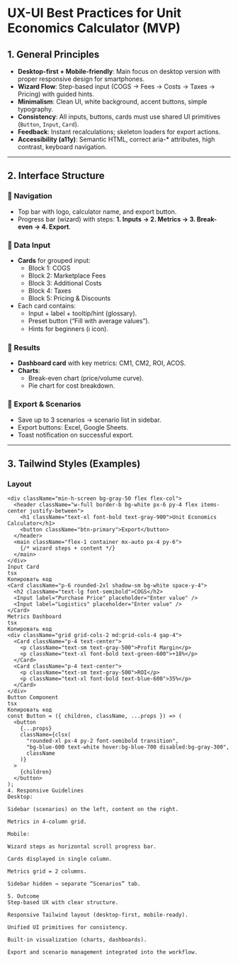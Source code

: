 # UX-UI Best Practices for Unit Economics Calculator (MVP)

## 1. General Principles
- **Desktop-first + Mobile-friendly**: Main focus on desktop version with proper responsive design for smartphones.  
- **Wizard Flow**: Step-based input (COGS → Fees → Costs → Taxes → Pricing) with guided hints.  
- **Minimalism**: Clean UI, white background, accent buttons, simple typography.  
- **Consistency**: All inputs, buttons, cards must use shared UI primitives (`Button`, `Input`, `Card`).  
- **Feedback**: Instant recalculations; skeleton loaders for export actions.  
- **Accessibility (a11y)**: Semantic HTML, correct aria-* attributes, high contrast, keyboard navigation.  

---

## 2. Interface Structure
### 🔹 Navigation
- Top bar with logo, calculator name, and export button.  
- Progress bar (wizard) with steps: **1. Inputs → 2. Metrics → 3. Break-even → 4. Export**.  

### 🔹 Data Input
- **Cards** for grouped input:  
  - Block 1: COGS  
  - Block 2: Marketplace Fees  
  - Block 3: Additional Costs  
  - Block 4: Taxes  
  - Block 5: Pricing & Discounts  
- Each card contains:  
  - Input + label + tooltip/hint (glossary).  
  - Preset button (“Fill with average values”).  
  - Hints for beginners (ℹ icon).  

### 🔹 Results
- **Dashboard card** with key metrics: CM1, CM2, ROI, ACOS.  
- **Charts**:  
  - Break-even chart (price/volume curve).  
  - Pie chart for cost breakdown.  

### 🔹 Export & Scenarios
- Save up to 3 scenarios → scenario list in sidebar.  
- Export buttons: Excel, Google Sheets.  
- Toast notification on successful export.  

---

## 3. Tailwind Styles (Examples)

### Layout
```tsx
<div className="min-h-screen bg-gray-50 flex flex-col">
  <header className="w-full border-b bg-white px-6 py-4 flex items-center justify-between">
    <h1 className="text-xl font-bold text-gray-900">Unit Economics Calculator</h1>
    <button className="btn-primary">Export</button>
  </header>
  <main className="flex-1 container mx-auto px-4 py-6">
    {/* wizard steps + content */}
  </main>
</div>
Input Card
tsx
Копировать код
<Card className="p-6 rounded-2xl shadow-sm bg-white space-y-4">
  <h2 className="text-lg font-semibold">COGS</h2>
  <Input label="Purchase Price" placeholder="Enter value" />
  <Input label="Logistics" placeholder="Enter value" />
</Card>
Metrics Dashboard
tsx
Копировать код
<div className="grid grid-cols-2 md:grid-cols-4 gap-4">
  <Card className="p-4 text-center">
    <p className="text-sm text-gray-500">Profit Margin</p>
    <p className="text-xl font-bold text-green-600">+18%</p>
  </Card>
  <Card className="p-4 text-center">
    <p className="text-sm text-gray-500">ROI</p>
    <p className="text-xl font-bold text-blue-600">35%</p>
  </Card>
</div>
Button Component
tsx
Копировать код
const Button = ({ children, className, ...props }) => (
  <button
    {...props}
    className={clsx(
      "rounded-xl px-4 py-2 font-semibold transition",
      "bg-blue-600 text-white hover:bg-blue-700 disabled:bg-gray-300",
      className
    )}
  >
    {children}
  </button>
);
4. Responsive Guidelines
Desktop:

Sidebar (scenarios) on the left, content on the right.

Metrics in 4-column grid.

Mobile:

Wizard steps as horizontal scroll progress bar.

Cards displayed in single column.

Metrics grid = 2 columns.

Sidebar hidden → separate “Scenarios” tab.

5. Outcome
Step-based UX with clear structure.

Responsive Tailwind layout (desktop-first, mobile-ready).

Unified UI primitives for consistency.

Built-in visualization (charts, dashboards).

Export and scenario management integrated into the workflow.